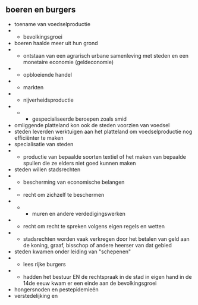 ## boeren en burgers
- toename van voedselproductie
- - bevolkingsgroei
- boeren haalde meer uit hun grond
- - ontstaan van een agrarisch urbane samenleving met steden en een monetaire economie (geldeconomie)
- - opbloeiende handel
- - markten
- - nijverheidsproductie
- - - gespecialiseerde beroepen zoals smid
- omliggende platteland kon ook de steden voorzien van voedsel
- steden leverden werktuigen aan het platteland om voedselproductie nog efficiënter te maken 
- specialisatie van steden
- - productie van bepaalde soorten textiel of het maken van bepaalde spullen die ze elders niet goed kunnen maken
- steden willen stadsrechten
- - bescherming van economische belangen
- - recht om zichzelf te beschermen
- - - muren en andere verdedigingswerken
- - recht om recht te spreken volgens eigen regels en wetten
- - stadsrechten worden vaak verkregen door het betalen van geld aan de koning, graaf, bisschop of andere heerser van dat gebied
- steden kwamen onder leiding van "schepenen"
- - lees rijke burgers
- - hadden het bestuur EN de rechtspraak in de stad in eigen hand
in de 14de eeuw kwam er een einde aan de bevolkingsgroei
-   hongersnoden en pestepidemieën
- verstedelijking en 
<!--stackedit_data:
eyJoaXN0b3J5IjpbNzA5MTYyNzA4LDEzMTUxODU1MDldfQ==
-->